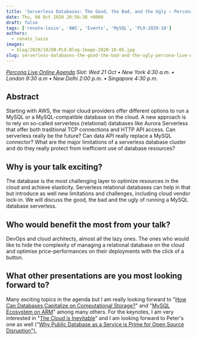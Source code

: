 ```yaml
---
title: 'Serverless Databases: The Good, the Bad, and the Ugly – Percona Live ONLINE Talk Preview'
date: Thu, 08 Oct 2020 20:58:38 +0000
draft: false
tags: ['renato-losio', 'AWS', 'Events', 'MySQL', 'PLO-2020-10']
authors:
  - renato_losio
images:
  - blog/2020/10/DB-PLO-Blog-Image-2020-10-05.jpg
slug: serverless-databases-the-good-the-bad-and-the-ugly-percona-live-online-talk-preview
---
```


_[Percona Live Online Agenda](https://www.percona.com/live/agenda) Slot: Wed 21 Oct • New York 4:30 a.m. • London 9:30 a.m • New Delhi 2:00 p.m. • Singapore 4:30 p.m._

Abstract
--------

Starting with AWS, the major cloud providers offer different options to run a MySQL or a MySQL-compatible database on the cloud. A new approach is to rely on so-called serverless (relational) databases like Aurora Serverless that offer both traditional TCP connections and HTTP API access. Can serverless really be the future? Can data API really replace a MySQL connector? What are the major limitations of a serverless database cluster and do they really protect from inefficient use of database resources?

Why is your talk exciting?
--------------------------

The database is the most challenging layer to optimize resources in the cloud and achieve elasticity. Serverless relational databases can help in that but introduce as well new limitations and challenges, including cloud vendor lock-in. We will discuss the good, the bad and the ugly of running a MySQL database serverless.

Who would benefit the most from your talk?
------------------------------------------

DevOps and cloud architects, almost all the lazy ones. The ones who would like to hide the complexity of managing a relational database on the cloud and optimise price-performances on their deployments with the click of a button.

What other presentations are you most looking forward to?
---------------------------------------------------------

Many exciting topics in the agenda but I am really looking forward to "[How Can Databases Capitalize on Computational Storage?](https://sched.co/eN9q)" and "[MySQL Ecosystem on ARM](https://sched.co/ePnR)" among many others. For the keynotes, I am very interested in "[The Cloud is Inevitable](https://sched.co/eov2)" and I am looking forward to Peter's one as well ("[Why Public Database as a Service is Prime for Open Source Disruption").](https://perconaliveonline2020.sched.com/#)